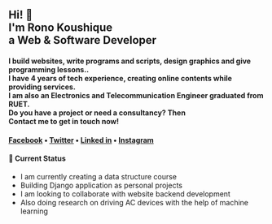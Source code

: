 <h2>Hi! 👋<br>I'm Rono Koushique<br>
a Web & Software Developer</h2>

<p><h4>I build websites, write programs and scripts, design graphics and give programming lessons..<br>
    I have 4 years of tech experience, creating online contents while providing services.<br>
    I am also an Electronics and Telecommunication Engineer graduated from RUET. <br>
    Do you have a project or need a consultancy? Then <br>
    Contact me to get in touch now!</h4><p>

<h4> <a href="www.facebook.com/rono.koushique/">Facebook</a> • 
    <a href="https://twitter.com/RonoKoushique">Twitter</a> • 
    <a href="www.linkedin.com/in/koushiqur-rahman/">Linked in</a> • 
    <a href="www.instagram.com/rono_koushique/">Instagram</a></h4>


<h4>📕 Current Status</h4>

- I am currently creating a data structure course <br>
- Building Django application as personal projects <br>
- I am looking to collaborate with website backend development <br>
- Also doing research on driving AC devices with the help of machine learning
